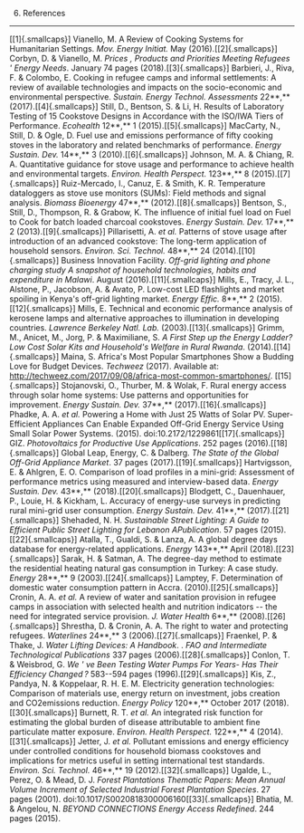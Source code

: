 6. References
-------------

\[[1]{.smallcaps}\] Vianello, M. A Review of Cooking Systems for
Humanitarian Settings. *Mov. Energy Initiat.* May
(2016).\[[2]{.smallcaps}\] Corbyn, D. & Vianello, M. *Prices , Products
and Priorities Meeting Refugees ' Energy Needs*. January 74 pages
(2018).\[[3]{.smallcaps}\] Barbieri, J., Riva, F. & Colombo, E. Cooking
in refugee camps and informal settlements: A review of available
technologies and impacts on the socio-economic and environmental
perspective. *Sustain. Energy Technol. Assessments* 22**,**
(2017).\[[4]{.smallcaps}\] Still, D., Bentson, S. & Li, H. Results of
Laboratory Testing of 15 Cookstove Designs in Accordance with the
ISO/IWA Tiers of Performance. *Ecohealth* 12**,** 1
(2015).\[[5]{.smallcaps}\] MacCarty, N., Still, D. & Ogle, D. Fuel use
and emissions performance of fifty cooking stoves in the laboratory and
related benchmarks of performance. *Energy Sustain. Dev.* 14**,** 3
(2010).\[[6]{.smallcaps}\] Johnson, M. A. & Chiang, R. A. Quantitative
guidance for stove usage and performance to achieve health and
environmental targets. *Environ. Health Perspect.* 123**,** 8
(2015).\[[7]{.smallcaps}\] Ruiz-Mercado, I., Canuz, E. & Smith, K. R.
Temperature dataloggers as stove use monitors (SUMs): Field methods and
signal analysis. *Biomass Bioenergy* 47**,** (2012).\[[8]{.smallcaps}\]
Bentson, S., Still, D., Thompson, R. & Grabow, K. The influence of
initial fuel load on Fuel to Cook for batch loaded charcoal cookstoves.
*Energy Sustain. Dev.* 17**,** 2 (2013).\[[9]{.smallcaps}\]
Pillarisetti, A. *et al.* Patterns of stove usage after introduction of
an advanced cookstove: The long-term application of household sensors.
*Environ. Sci. Technol.* 48**,** 24 (2014).\[[10]{.smallcaps}\] Business
Innovation Facility. *Off-grid lighting and phone charging study A
snapshot of household technologies, habits and expenditure in Malawi*.
August (2016).\[[11]{.smallcaps}\] Mills, E., Tracy, J. L., Alstone, P.,
Jacobson, A. & Avato, P. Low-cost LED flashlights and market spoiling in
Kenya's off-grid lighting market. *Energy Effic.* 8**,** 2
(2015).\[[12]{.smallcaps}\] Mills, E. Technical and economic performance
analysis of kerosene lamps and alternative approaches to illumination in
developing countries. *Lawrence Berkeley Natl. Lab.*
(2003).\[[13]{.smallcaps}\] Grimm, M., Anicet, M., Jorg, P. &
Maximiliane, S. *A First Step up the Energy Ladder? Low Cost Solar Kits
and Household's Welfare in Rural Rwanda*. (2014).\[[14]{.smallcaps}\]
Maina, S. Africa's Most Popular Smartphones Show a Budding Love for
Budget Devices. *Techweez* (2017). Available at:
http://techweez.com/2017/09/08/africa-most-common-smartphones/.
\[[15]{.smallcaps}\] Stojanovski, O., Thurber, M. & Wolak, F. Rural
energy access through solar home systems: Use patterns and opportunities
for improvement. *Energy Sustain. Dev.* 37**,**
(2017).\[[16]{.smallcaps}\] Phadke, A. A. *et al.* Powering a Home with
Just 25 Watts of Solar PV. Super-Efficient Appliances Can Enable
Expanded Off-Grid Energy Service Using Small Solar Power Systems.
(2015). doi:10.2172/1229861\[[17]{.smallcaps}\] GIZ. *Photovoltaics for
Productive Use Applications*. 252 pages (2016).\[[18]{.smallcaps}\]
Global Leap, Energy, C. & Dalberg. *The State of the Global Off-Grid
Appliance Market*. 37 pages (2017).\[[19]{.smallcaps}\] Hartvigsson, E.
& Ahlgren, E. O. Comparison of load profiles in a mini-grid: Assessment
of performance metrics using measured and interview-based data. *Energy
Sustain. Dev.* 43**,** (2018).\[[20]{.smallcaps}\] Blodgett, C.,
Dauenhauer, P., Louie, H. & Kickham, L. Accuracy of energy-use surveys
in predicting rural mini-grid user consumption. *Energy Sustain. Dev.*
41**,** (2017).\[[21]{.smallcaps}\] Shehaded, N. H. *Sustainable Street
Lighting: A Guide to Efficient Public Street Lighting for Lebanon
APublication*. 57 pages (2015).\[[22]{.smallcaps}\] Atalla, T., Gualdi,
S. & Lanza, A. A global degree days database for energy-related
applications. *Energy* 143**,** April (2018).\[[23]{.smallcaps}\] Sarak,
H. & Satman, A. The degree-day method to estimate the residential
heating natural gas consumption in Turkey: A case study. *Energy*
28**,** 9 (2003).\[[24]{.smallcaps}\] Lamptey, F. Determination of
domestic water consumption pattern in Accra. (2010).\[[25]{.smallcaps}\]
Cronin, A. A. *et al.* A review of water and sanitation provision in
refugee camps in association with selected health and nutrition
indicators -- the need for integrated service provision. *J. Water
Health* 6**,** (2008).\[[26]{.smallcaps}\] Shrestha, D. & Cronin, A. A.
The right to water and protecting refugees. *Waterlines* 24**,** 3
(2006).\[[27]{.smallcaps}\] Fraenkel, P. & Thake, J. *Water Lifting
Devices: A Handbook*. . *FAO and Intermediate Technological
Publications* 337 pages (2006).\[[28]{.smallcaps}\] Conlon, T. &
Weisbrod, G. *We ' ve Been Testing Water Pumps For Years- Has Their
Efficiency Changed ?* 583--594 pages (1996).\[[29]{.smallcaps}\] Kis,
Z., Pandya, N. & Koppelaar, R. H. E. M. Electricity generation
technologies: Comparison of materials use, energy return on investment,
jobs creation and CO2emissions reduction. *Energy Policy* 120**,**
October 2017 (2018).\[[30]{.smallcaps}\] Burnett, R. T. *et al.* An
integrated risk function for estimating the global burden of disease
attributable to ambient fine particulate matter exposure. *Environ.
Health Perspect.* 122**,** 4 (2014).\[[31]{.smallcaps}\] Jetter, J. *et
al.* Pollutant emissions and energy efficiency under controlled
conditions for household biomass cookstoves and implications for metrics
useful in setting international test standards. *Environ. Sci. Technol.*
46**,** 19 (2012).\[[32]{.smallcaps}\] Ugalde, L., Perez, O. & Mead, D.
J. *Forest Plantations Thematic Papers: Mean Annual Volume Increment of
Selected Industrial Forest Plantation Species*. 27 pages (2001).
doi:10.1017/S0020818300006160\[[33]{.smallcaps}\] Bhatia, M. & Angelou,
N. *BEYOND CONNECTIONS Energy Access Redefined*. 244 pages (2015).

[^1]: Internal calculations

[^2]: <https://www.renewables.ninja/>

[^3]: https://hapit.shinyapps.io/HAPIT/